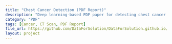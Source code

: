 ```yaml
---
title: "Chest Cancer Detection (PDF Report)"
description: "Deep learning-based PDF paper for detecting chest cancer from CT scans."
category: "PDF"
tags: [Cancer, CT Scan, PDF Report]
file_url: https://github.com/DataForSolution/DataForSolution.github.io/blob/main/projects/Chest_Cancer_Detection_Deep_Learning_CT_Scan.pdf
layout: project
---
```

